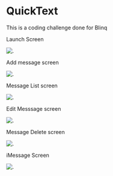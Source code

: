 # QuickText

This is a coding challenge done for Blinq

Launch Screen

![.](Screenshots/LauncScreen.png)

Add message screen

![.](Screenshots/Add_message.png)

Message List screen

![.](Screenshots/Message_List.png)

Edit Messsage screen

![.](Screenshots/Edit_message.png)

Message Delete screen

![.](Screenshots/Message_delete.png)

iMessage Screen

![.](Screenshots/iMessage.png)
